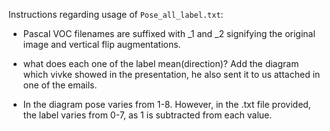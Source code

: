 Instructions regarding usage of `Pose_all_label.txt`:

* Pascal VOC filenames are suffixed with _1 and _2 signifying the original image and vertical flip augmentations.

* what does each one of the label mean(direction)? Add the diagram which vivke showed in the presentation, he also sent it to us attached in one of the emails.

* In the diagram pose varies from 1-8. However, in the .txt file provided, the label varies from 0-7, as 1 is subtracted from each value.

